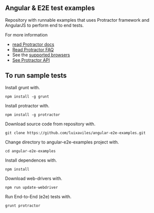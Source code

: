Angular & E2E test examples
---------------------------

Repository with runnable examples that uses Protractor framework and AngularJS to perform end to end tests.

For more information
 - [read Protractor docs](https://github.com/angular/protractor/tree/master/docs/getting-started.md)
 - [Read Protractor FAQ](https://github.com/angular/protractor/blob/master/docs/faq.md)
 - See the [supported browsers](https://github.com/angular/protractor/tree/master/docs/browser-setup.md)
 - [See Protractor API](https://github.com/angular/protractor/blob/master/docs/api.md)

To run sample tests
-------------------

Install grunt with.

    npm install -g grunt

Install protractor with.

    npm install -g protractor

Download source code from repository with.

    git clone https://github.com/luixaviles/angular-e2e-examples.git
    
Change directory to angular-e2e-examples project with.

    cd angular-e2e-examples

Install dependences with.

    npm install
    
Download web-drivers with.

    npm run update-webdriver
    
Run End-to-End (e2e) tests with.

    grunt protractor
